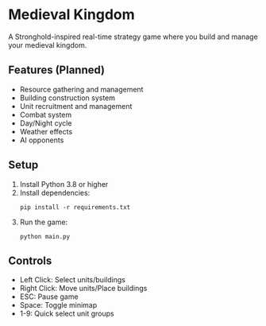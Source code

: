 # Medieval Kingdom

A Stronghold-inspired real-time strategy game where you build and manage your medieval kingdom.

## Features (Planned)
- Resource gathering and management
- Building construction system
- Unit recruitment and management
- Combat system
- Day/Night cycle
- Weather effects
- AI opponents

## Setup
1. Install Python 3.8 or higher
2. Install dependencies:
   ```
   pip install -r requirements.txt
   ```
3. Run the game:
   ```
   python main.py
   ```

## Controls
- Left Click: Select units/buildings
- Right Click: Move units/Place buildings
- ESC: Pause game
- Space: Toggle minimap
- 1-9: Quick select unit groups 